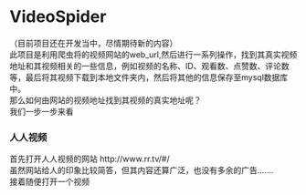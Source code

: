 VideoSpider
===========
（目前项目还在开发当中，尽情期待新的内容）<br>
此项目是利用爬虫将的视频网站的web_url,然后进行一系列操作，找到其真实视频地址和其视频相关的一些信息，例如视频的名称、ID、观看数、点赞数、评论数等，最后将其视频下载到本地文件夹内，然后将其他的信息保存至mysql数据库中。<br>
那么如何由网站的视频地址找到其视频的真实地址呢？<br>
我们一步一步来看<br>
<h3>人人视频</h3>
  首先打开人人视频的网站 http://www.rr.tv/#/<br>
  虽然网站给人的印象比较简答，但其内容还算广泛，也没有多余的广告.......<br>
  接着随便打开一个视频<br>
